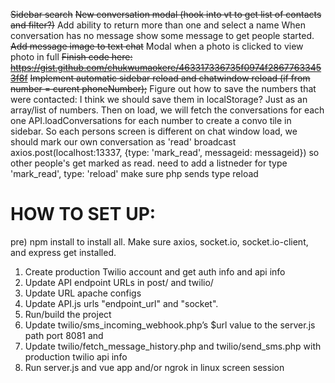 ~~Sidebar search~~
~~New conversation modal (hook into vt to get list of contacts and filter?)~~
Add ability to return more than one and select a name
When conversation has no message show some message to get people started.
~~Add message image to text chat~~
Modal when a photo is clicked to view photo in full
~~Finish code here: https://gist.github.com/chukwumaokere/463317336735f0974f28677633453f8f~~
~~Implement automatic sidebar reload and chatwindow reload (if from number = curent phoneNumber);~~
Figure out how to save the numbers that were contacted: I think we should save them in localStorage? Just as an array/list of numbers. Then on load, we will fetch the conversations for each one API.loadConversations for each number to create a convo tile in sidebar. So each persons screen is different 
on chat window load, we should mark our own conversation as 'read' broadcast axios.post(localhost:13337, {type: 'mark_read', messageid: messageid}) so other people's get marked as read.
need to add a listneder for type 'mark_read', type: 'reload' make sure php sends type reload


# HOW TO SET UP:
pre) npm install to install all. Make sure axios, socket.io, socket.io-client, and express get installed.
1) Create production Twilio account and get auth info and api info
2) Update API endpoint URLs in post/ and twilio/
3) Update URL apache configs
4) Update API.js urls "endpoint_url" and "socket".
5) Run/build the project
6) Update twilio/sms_incoming_webhook.php’s $url value to the server.js path port 8081 and 
7) Update twilio/fetch_message_history.php and twilio/send_sms.php with production twilio api info
8) Run server.js and vue app and/or ngrok in linux screen session 